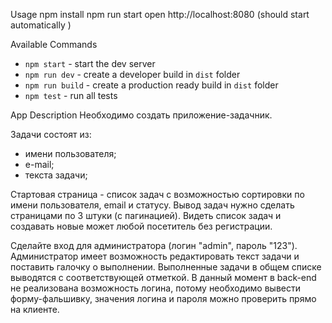 Usage
npm install
npm run start
open http://localhost:8080  (should start automatically )

Available Commands
- `npm start` - start the dev server
- `npm run dev` - create a developer build in `dist` folder
- `npm run build` - create a production ready build in `dist` folder
- `npm test` - run all tests


App Description
Необходимо создать приложение-задачник.

Задачи состоят из:
- имени пользователя;
- е-mail;
- текста задачи;

Стартовая страница - список задач с возможностью сортировки по имени пользователя, email и статусу. Вывод задач нужно сделать страницами по 3 штуки (с пагинацией). Видеть список задач и создавать новые может любой посетитель без регистрации.

Сделайте вход для администратора (логин "admin", пароль "123"). Администратор имеет возможность редактировать текст задачи и поставить галочку о выполнении. Выполненные задачи в общем списке выводятся с соответствующей отметкой. В данный момент в back-end не реализована возможность логина, потому необходимо вывести форму-фальшивку, значения логина и пароля можно проверить прямо на клиенте.

